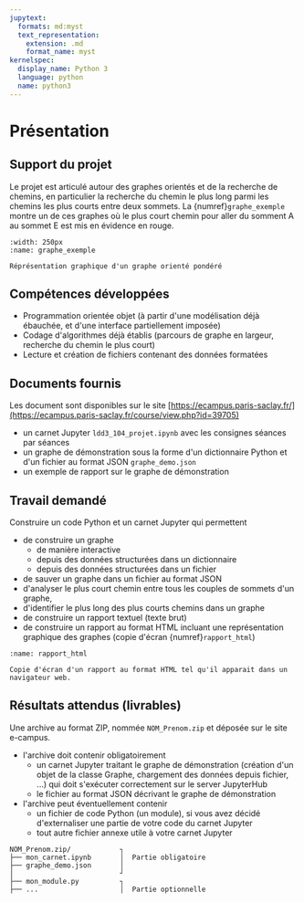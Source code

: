 ```yaml
---
jupytext:
  formats: md:myst
  text_representation:
    extension: .md
    format_name: myst
kernelspec:
  display_name: Python 3
  language: python
  name: python3
---
```


# Présentation

## Support du projet

Le projet est articulé autour des graphes orientés et de la recherche de chemins, en particulier la recherche du chemin le plus long parmi les chemins les plus courts entre deux sommets. La {numref}`graphe_exemple` montre un de ces graphes où le plus court chemin pour aller du somment A au sommet E est mis en évidence en rouge.

```{figure} img/PRO_digraphe_exemple_02.png
:width: 250px
:name: graphe_exemple

Réprésentation graphique d'un graphe orienté pondéré
```

## Compétences développées

- Programmation orientée objet (à partir d'une modélisation déjà ébauchée, et d'une interface partiellement imposée)
- Codage d'algorithmes déjà établis (parcours de graphe en largeur, recherche du chemin le plus court)
- Lecture et création de fichiers contenant des données formatées

## Documents fournis

Les document sont disponibles sur le site [https://ecampus.paris-saclay.fr/](https://ecampus.paris-saclay.fr/course/view.php?id=39705)
- un carnet Jupyter `ldd3_104_projet.ipynb` avec les consignes séances par séances
- un graphe de démonstration sous la forme d'un dictionnaire Python et d'un fichier au format JSON `graphe_demo.json`
- un exemple de rapport sur le graphe de démonstration

## Travail demandé

Construire un code Python et un carnet Jupyter qui permettent 
- de construire un graphe
  - de manière interactive
  - depuis des données structurées dans un dictionnaire
  - depuis des données structurées dans un fichier
- de sauver un graphe dans un fichier au format JSON
- d'analyser le plus court chemin entre tous les couples de sommets d'un graphe, 
- d'identifier le plus long des plus courts chemins dans un graphe
- de construire un rapport textuel (texte brut)
- de construire un rapport au format HTML incluant une représentation graphique des graphes (copie d'écran {numref}`rapport_html`)

```{figure} img/PRO_rapport_html.png
:name: rapport_html

Copie d'écran d'un rapport au format HTML tel qu'il apparait dans un navigateur web.
```

## Résultats attendus (livrables)

Une archive au format ZIP, nommée `NOM_Prenom.zip` et déposée sur le site e-campus.
- l'archive doit contenir obligatoirement
  - un carnet Jupyter traitant le graphe de démonstration (création d'un objet de la classe Graphe, chargement des données depuis  fichier, ...) qui doit s'exécuter correctement sur le server JupyterHub
  - le fichier au format JSON décrivant le graphe de démonstration
- l'archive peut éventuellement contenir
  - un fichier de code Python (un module), si vous avez décidé d'externaliser une partie de votre code du carnet Jupyter 
  - tout autre fichier annexe utile à votre carnet Jupyter

``` none
NOM_Prenom.zip/            ┐
├── mon_carnet.ipynb       │  Partie obligatoire
├── graphe_demo.json       │
│                          ┘
├── mon_module.py          ┐
├── ...                    │  Partie optionnelle
```
